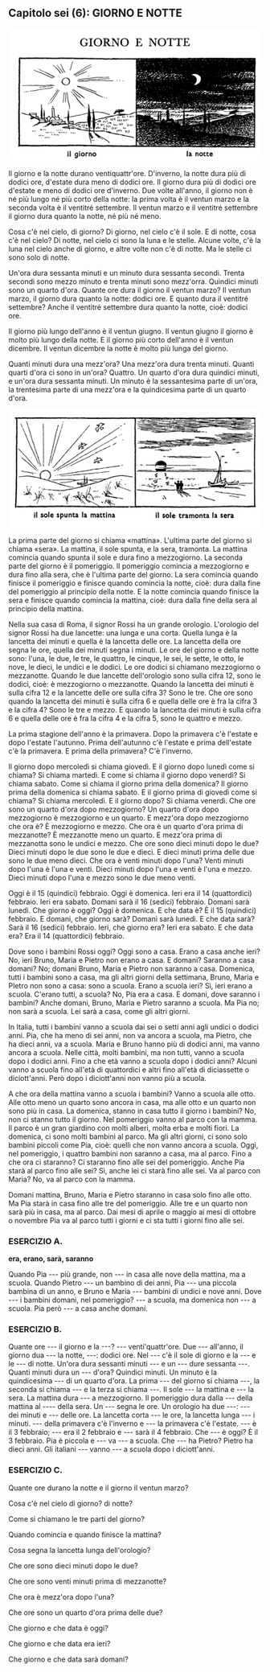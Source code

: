 ## Capitolo sei (6): GIORNO E NOTTE

![](../images/c6.1.png)

Il giorno e la notte durano ventiquattr'ore. D'inverno, la notte dura più di dodici ore, d'estate dura meno di dodici ore. Il giorno dura più di dodici ore d'estate e meno di dodici ore d'inverno. Due volte all'anno, il giorno non è né più lungo né più corto della notte: la prima volta è il ventun marzo e la seconda volta è il ventitré settembre. Il ventun marzo e il ventitré settembre il giorno dura quanto la notte, né più né meno.

Cosa c'è nel cielo, di giorno? Di giorno, nel cielo c'è il sole. E di notte, cosa c'è nel cielo? Di notte, nel cielo ci sono la luna e le stelle. Alcune volte, c'è la luna nel cielo anche di giorno, e altre volte non c'è di notte. Ma le stelle ci sono solo di notte.

Un'ora dura sessanta minuti e un minuto dura sessanta secondi. Trenta secondi sono mezzo minuto e trenta minuti sono mezz'orra. Quindici minuti sono un quarto d'ora. Quante ore dura il giorno il ventun marzo? Il ventun marzo, il giorno dura quanto la notte: dodici ore. E quanto dura il ventitré settembre? Anche il ventitré settembre dura quanto la notte, cioè: dodici ore.

Il giorno più lungo dell'anno è il ventun giugno. Il ventun giugno il giorno è molto più lungo della notte. E il giorno più corto dell'anno è il ventun dicembre. Il ventun dicembre la notte è molto più lunga del giorno.

Quanti minuti dura una mezz'ora? Una mezz'ora dura trenta minuti. Quanti quarti d'ora ci sono in un'ora? Quattro. Un quarto d'ora dura quindici minuti, e un'ora dura sessanta minuti. Un minuto è la sessantesima parte di un'ora, la trentesima parte di una mezz'ora e la quindicesima parte di un quarto d'ora.

![](../images/c6.2.png)

La prima parte del giorno si chiama «mattina». L'ultima parte del giorno si chiama «sera». La mattina, il sole spunta, e la sera, tramonta. La mattina comincia quando spunta il sole e dura fino a mezzogiorno. La seconda parte del giorno è il pomeriggio. Il pomeriggio comincia a mezzogiorno e dura fino alla sera, che è l'ultima parte del giorno. La sera comincia quando finisce il pomeriggio e finisce quando comincia la notte, cioè: dura dalla fine del pomeriggio al principio della notte. E la notte comincia quando finisce la sera e finisce quando comincia la mattina, cioè: dura dalla fine della sera al principio della mattina.

Nella sua casa di Roma, il signor Rossi ha un grande orologio. L'orologio del signor Rossi ha due lancette: una lunga e una corta. Quella lunga è la lancetta dei minuti e quella è la lancetta delle ore. La lancetta della ore segna le ore, quella dei minuti segna i minuti. Le ore del giorno e della notte sono: l'una, le due, le tre, le quattro, le cinque, le sei, le sette, le otto, le nove, le dieci, le undici e le dodici. Le ore dodici si chiamano mezzogiorno o mezzanotte. Quando le due lancette dell'orologio sono sulla cifra 12, sono le dodici, cioè: è mezzogiorno o mezzanotte. Quando la lancetta dei minuti è sulla cifra 12 e la lancette delle ore sulla cifra 3? Sono le tre. Che ore sono quando la lancetta dei minuti è sulla cifra 6 e quella delle ore è fra la cifra 3 e la cifra 4? Sono le tre e mezzo. E quando la lancetta dei minuti è sulla cifra 6 e quella delle ore è fra la cifra 4 e la cifra 5, sono le quattro e mezzo.

La prima stagione dell'anno è la primavera. Dopo la primavera c'è l'estate e dopo l'estate l'autunno. Prima dell'autunno c'è l'estate e prima dell'estate c'è la primavera. E prima della primavera? C'è l'inverno.

Il giorno dopo mercoledì si chiama giovedì. E il giorno dopo lunedì come si chiama? Si chiama martedì. E come si chiama il giorno dopo venerdì? Si chiama sabato. Come si chiama il giorno prima della domenica? Il giorno prima della domenica si chiama sabato. E il giorno prima di giovedì come si chiama? Si chiama mercoledì. E il giorno dopo? Si chiama venerdì. Che ore sono un quarto d'ora dopo mezzogiorno? Un quarto d'ora dopo mezzogiorno è mezzogiorno e un quarto. E mezz'ora dopo mezzogiorno che ora è? È mezzogiorno e mezzo. Che ora è un quarto d'ora prima di mezzanotte? È mezzanotte meno un quarto. E mezz'ora prima di mezzanotta sono le undici e mezzo. Che ore sono dieci minuti dopo le due? Dieci minuti dopo le due sono le due e dieci. E dieci minuti prima delle due sono le due meno dieci. Che ora è venti minuti dopo l'una? Venti minuti dopo l'una è l'una e venti. Dieci minuti dopo l'una e venti è l'una e mezzo. Dieci minuti dopo l'una e mezzo sono le due meno venti.

Oggi è il 15 (quindici) febbraio. Oggi è domenica. Ieri era il 14 (quattordici) febbraio. Ieri era sabato. Domani sarà il 16 (sedici) febbraio. Domani sarà lunedì. Che giorno è oggi? Oggi è domenica. E che data è? È il 15 (quindici) febbraio. E domani, che giorno sarà? Domani sarà lunedì. E che data sarà? Sarà il 16 (sedici) febbraio. Ieri, che giorno era? Ieri era sabato. E che data era? Era il 14 (quattordici) febbraio.

Dove sono i bambini Rossi oggi? Oggi sono a casa. Erano a casa anche ieri? No, ieri Bruno, Maria e Pietro non erano a casa. E domani? Saranno a casa domani? No; domani Bruno, Maria e Pietro non saranno a casa. Domenica, tutti i bambini sono a casa, ma gli altri giorni della settimana, Bruno, Maria e PIetro non sono a casa: sono a scuola. Erano a scuola ieri? Sì, ieri erano a scuola. C'erano tutti, a scuola? No, Pia era a casa. E domani, dove saranno i bambini? Anche domani, Bruno, Maria e Pietro saranno a scuola. Ma Pia no; non sarà a scuola. Lei sarà a casa, come gli altri giorni.

In Italia, tutti i bambini vanno a scuola dai sei o setti anni agli undici o dodici anni. Pia, che ha meno di sei anni, non va ancora a scuola, ma Pietro, che ha dieci anni, va a scuola. Maria e Bruno hanno più di dodici anni, ma vanno ancora a scuola. Nelle città, molti bambini, ma non tutti, vanno a scuola dopo i dodici anni. Fino a che età vanno a scuola dopo i dodici anni? Alcuni vanno a scuola fino all'età di quattordici e altri fino all'età di diciassette o diciott'anni. Però dopo i diciott'anni non vanno più a scuola.

A che ora della mattina vanno a scuola i bambini? Vanno a scuola alle otto. Alle otto meno un quarto sono ancora in casa, ma alle otto e un quarto non sono più in casa. La domenica, stanno in casa tutto il giorno i bambini? No, non ci stanno tutto il giorno. Nel pomeriggio vanno al parco con la mamma. Il parco è un gran giardino con molti alberi, molta erba e molti fiori. La domenica, ci sono molti bambini al parco. Ma gli altri giorni, ci sono solo bambini piccoli come Pia, cioè: quelli che non vanno ancora a scuola. Oggi, nel pomeriggio, i quattro bambini non saranno a casa, ma al parco. Fino a che ora ci staranno? Ci staranno fino alle sei del pomeriggio. Anche Pia starà al parco fino alle sei? Sì, anche lei ci starà fino alle sei. Va al parco con Maria? No, va al parco con la mamma.

Domani mattina, Bruno, Maria e Pietro staranno in casa solo fino alle otto. Ma Pia starà in casa fino alle tre del pomeriggio. Alle tre e un quarto non sarà più in casa, ma al parco. Dai mesi di aprile o maggio ai mesi di ottobre o novembre Pia va al parco tutti i giorni e ci sta tutti i giorni fino alle sei.



### ESERCIZIO A.

**era, erano, sarà, saranno**

Quando Pia --- più grande, non --- in casa alle nove della mattina, ma a scuola. Quando Pietro --- un bambino di dei anni, Pia --- una piccola bambina di un anno, e Bruno e Maria --- bambini di undici e nove anni. Dove --- i bambini domani, nel pomeriggio? --- a scuola, ma domenica non --- a scuola. Pia però --- a casa anche domani.



### ESERCIZIO B.

Quante ore --- il giorno e la ---? --- venti'quattr'ore. Due --- all'anno, il giorno dua --- la notte, ---: dodici ore. Nel --- c'è il sole di giorno e la --- e le --- di notte. Un'ora dura sessanti minuti --- e un --- dure sessanta ---. Quanti minuti dura un --- d'ora? Quindici minuti. Un minuto è la quindicesima --- di un quarto d'ora. La prima --- del giorno si chiama ---, la seconda si chiama --- e la terza si chiama ---. Il sole --- la mattina e --- la sera. La mattina dura --- a mezzogiorno. Il pomeriggio dura dalla --- della mattina al ---- della sera. Un --- segna le ore. Un orologio ha due ---: --- dei minuti e --- delle ore. La lancetta corta --- le ore, la lancetta lunga --- i minuti. --- della primavera c'è l'inverno e --- la primavera c'è l'estate. --- è il 3 febbraio; --- era il 2 febbraio e --- sarà il 4 febbraio. Che --- è oggi? È il 3 febbraio. Pia è piccola e --- va --- a scuola. Che --- ha Pietro? Pietro ha dieci anni. Gli italiani --- vanno --- a scuola dopo i diciott'anni.



### ESERCIZIO C.

Quante ore durano la notte e il giorno il ventun marzo?

Cosa c'è nel cielo di giorno? di notte?

Come si chiamano le tre parti del giorno?

Quando comincia e quando finisce la mattina?

Cosa segna la lancetta lunga dell'orologio?

Che ore sono dieci minuti dopo le due?

Che ore sono venti minuti prima di mezzanotte?

Che ora è mezz'ora dopo l'una?

Che ore sono un quarto d'ora prima delle due?

Che giorno e che data è oggi?

Che giorno e che data era ieri?

Che giorno e che data sarà domani?

<p style="page-break-after: always;"> </p>
<!--stackedit_data:
eyJoaXN0b3J5IjpbMTM0NDg0MzE5OSwxNjMxNDY1NzQ2LC0xNT
Y1MzM0MTY0XX0=
-->